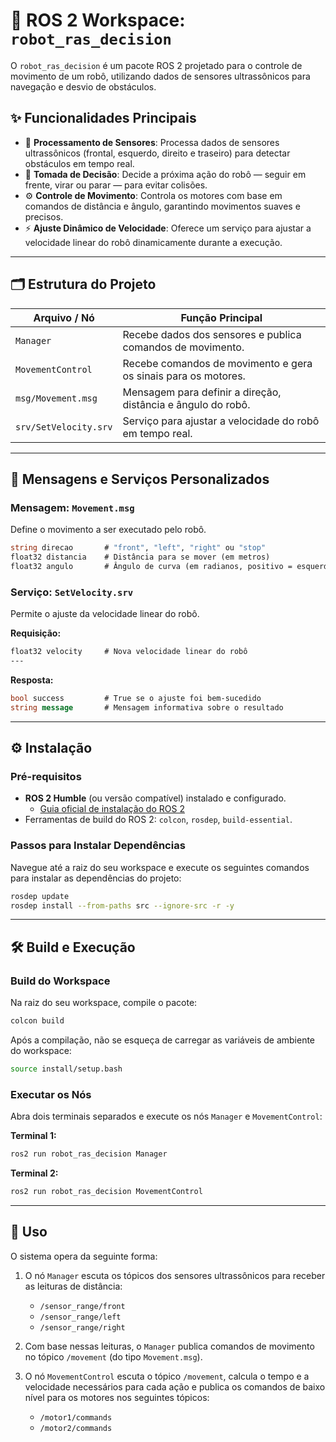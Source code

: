 # 🤖 ROS 2 Workspace: `robot_ras_decision`

O `robot_ras_decision` é um pacote ROS 2 projetado para o controle de movimento de um robô, utilizando dados de sensores ultrassônicos para navegação e desvio de obstáculos.

## ✨ Funcionalidades Principais

- 📡 **Processamento de Sensores**: Processa dados de sensores ultrassônicos (frontal, esquerdo, direito e traseiro) para detectar obstáculos em tempo real.
- 🔄 **Tomada de Decisão**: Decide a próxima ação do robô — seguir em frente, virar ou parar — para evitar colisões.
- ⚙️ **Controle de Movimento**: Controla os motores com base em comandos de distância e ângulo, garantindo movimentos suaves e precisos.
- ⚡ **Ajuste Dinâmico de Velocidade**: Oferece um serviço para ajustar a velocidade linear do robô dinamicamente durante a execução.

---

## 🗂 Estrutura do Projeto

| Arquivo / Nó        | Função Principal                                               |
| ------------------- | -------------------------------------------------------------- |
| `Manager`           | Recebe dados dos sensores e publica comandos de movimento.     |
| `MovementControl`   | Recebe comandos de movimento e gera os sinais para os motores. |
| `msg/Movement.msg`  | Mensagem para definir a direção, distância e ângulo do robô.   |
| `srv/SetVelocity.srv` | Serviço para ajustar a velocidade do robô em tempo real.       |

---

## 📨 Mensagens e Serviços Personalizados

### Mensagem: `Movement.msg`
Define o movimento a ser executado pelo robô.

```proto
string direcao       # "front", "left", "right" ou "stop"
float32 distancia    # Distância para se mover (em metros)
float32 angulo       # Ângulo de curva (em radianos, positivo = esquerda, negativo = direita)
````

### Serviço: `SetVelocity.srv`

Permite o ajuste da velocidade linear do robô.

**Requisição:**

```proto
float32 velocity     # Nova velocidade linear do robô
---
```

**Resposta:**

```proto
bool success         # True se o ajuste foi bem-sucedido
string message       # Mensagem informativa sobre o resultado
```

-----

## ⚙️ Instalação

### Pré-requisitos

  - **ROS 2 Humble** (ou versão compatível) instalado e configurado.
      - [Guia oficial de instalação do ROS 2](https://docs.ros.org/en/humble/Installation.html)
  - Ferramentas de build do ROS 2: `colcon`, `rosdep`, `build-essential`.

### Passos para Instalar Dependências

Navegue até a raiz do seu workspace e execute os seguintes comandos para instalar as dependências do projeto:

```bash
rosdep update
rosdep install --from-paths src --ignore-src -r -y
```

-----

## 🛠️ Build e Execução

### Build do Workspace

Na raiz do seu workspace, compile o pacote:

```bash
colcon build
```

Após a compilação, não se esqueça de carregar as variáveis de ambiente do workspace:

```bash
source install/setup.bash
```

### Executar os Nós

Abra dois terminais separados e execute os nós `Manager` e `MovementControl`:

**Terminal 1:**

```bash
ros2 run robot_ras_decision Manager
```

**Terminal 2:**

```bash
ros2 run robot_ras_decision MovementControl
```

-----

## 🚀 Uso

O sistema opera da seguinte forma:

1.  O nó `Manager` escuta os tópicos dos sensores ultrassônicos para receber as leituras de distância:

      - `/sensor_range/front`
      - `/sensor_range/left`
      - `/sensor_range/right`

2.  Com base nessas leituras, o `Manager` publica comandos de movimento no tópico `/movement` (do tipo `Movement.msg`).

3.  O nó `MovementControl` escuta o tópico `/movement`, calcula o tempo e a velocidade necessários para cada ação e publica os comandos de baixo nível para os motores nos seguintes tópicos:

      - `/motor1/commands`
      - `/motor2/commands`

<!-- end list -->

```
```
